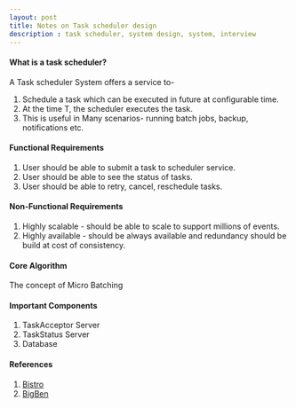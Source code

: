 ```yaml
---
layout: post
title: Notes on Task scheduler design
description : task scheduler, system design, system, interview
---
```


#### What is a task scheduler?
A Task scheduler System offers a service to-
1. Schedule a task which can be executed in future at configurable time.
2. At the time T, the scheduler executes the task.
3. This is useful in Many scenarios- running batch jobs, backup, notifications etc.

#### Functional Requirements
1. User should be able to submit a task to scheduler service.
2. User should be able to see the status of tasks.
3. User should be able to retry, cancel, reschedule tasks.

#### Non-Functional Requirements
1. Highly scalable - should be able to scale to support millions of events.
2. Highly available - should be always available and redundancy should be build at cost of consistency.

#### Core Algorithm
The concept of Micro Batching

#### Important Components
1. TaskAcceptor Server
2. TaskStatus Server
3. Database


#### References
1. [Bistro](https://bistro.io/)
2. [BigBen](https://github.com/walmartlabs/bigben)

